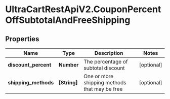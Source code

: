 # UltraCartRestApiV2.CouponPercentOffSubtotalAndFreeShipping

## Properties
Name | Type | Description | Notes
------------ | ------------- | ------------- | -------------
**discount_percent** | **Number** | The percentage of subtotal discount | [optional] 
**shipping_methods** | **[String]** | One or more shipping methods that may be free | [optional] 



